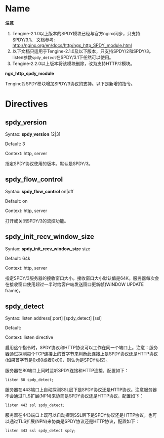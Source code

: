 # Name #

**注意**
1. Tengine-2.1.0以上版本的SPDY模块已经与官方nginx同步，只支持SPDY/3.1。
   文档参考: http://nginx.org/en/docs/http/ngx_http_SPDY_module.html
2. 以下文档只适用于Tengine-2.1.0及以下版本，只支持SPDY/2和SPDY/3。listen参数`spdy_detect`在SPDY/3.1下任然可以使用。
3. Tengine-2.2.0以上版本将该模块删除，改为支持HTTP/2模块。

**ngx\_http\_spdy\_module**

Tengine对SPDY模块增加SPDY/3协议的支持。以下是新增的指令。


# Directives #

## spdy\_version ##

Syntax: **spdy\_version** [2|3]

Default: 3

Context: http, server

指定SPDY协议使用的版本。默认是SPDY/3。

## spdy\_flow\_control ##

Syntax: **spdy\_flow\_control** on|off

Default: on

Context: http, server

打开或关闭SPDY/3的流控功能。

## spdy\_init\_recv\_window\_size ##

Syntax: **spdy\_init\_recv\_window\_size** size

Default: 64k

Context: http, server

指定SPDY/3服务器的接收窗口大小。接收窗口大小默认值是64K。服务器每次会在接收窗口使用超过一半时给客户端发送窗口更新帧(WINDOW UPDATE frame)。

## spdy\_detect ##

Syntax: listen address[:port] [spdy_detect] [ssl]

Default:

Context: listen directive

启用这个指令时，SPDY协议和HTTP协议可以工作在同一个端口上。注意：服务器通过探测每个TCP连接上的首字节来判断此连接上是SPDY协议还是HTTP协议(如果首字节是0x80或者0x00，则认为是SPDY协议)。

服务器在80端口上同时监听SPDY连接和HTTP连接，配置如下：

    listen 80 spdy_detect;

服务器在443端口上自动探测SSL层下是SPDY协议还是HTTP协议。注意服务器不会通过TLS扩展(NPN)来协商是SPDY协议还是HTTP协议，配置如下：

    listen 443 ssl spdy_detect;

服务器在443端口上既可以自动探测SSL层下是SPDY协议还是HTTP协议，也可以通过TLS扩展(NPN)来协商是SPDY协议还是HTTP协议，配置如下：

    listen 443 ssl spdy_detect spdy;


